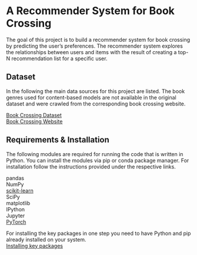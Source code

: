 # A Recommender System for Book Crossing

The goal of this project is to build a recommender system for book crossing by predicting the user’s preferences. The recommender system explores the relationships between users and items with the result of creating a top-N recommendation list for a specific user. 


## Dataset

In the following the main data sources for this project are listed. The book genres used for content-based models are not available in the original dataset and were crawled from the corresponding book crossing website.

[Book Crossing Dataset](http://www2.informatik.uni-freiburg.de/~cziegler/BX/)<br>
[Book Crossing Website](http://www.bookcrossing.com)


## Requirements & Installation

The following modules are required for running the code that is written in Python. You can install the modules via pip or conda package manager. For installation follow the instructions provided under the respective links.

pandas<br>
NumPy<br>
[scikit-learn](http://scikit-learn.org/stable/install.html)<br>
SciPy<br>
matplotlib<br>
IPython<br>
Jupyter<br>
[PyTorch](https://pytorch.org/get-started/locally/)

For installing the key packages in one step you need to have Python and pip already installed on your system.<br>
[Installing key packages](https://scipy.org/install.html)

